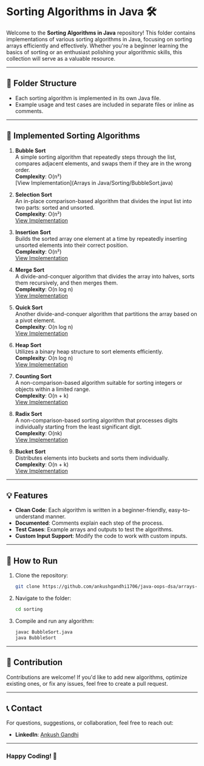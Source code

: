 # Sorting Algorithms in Java 🛠️

Welcome to the **Sorting Algorithms in Java** repository! This folder contains implementations of various sorting algorithms in Java, focusing on sorting arrays efficiently and effectively. Whether you're a beginner learning the basics of sorting or an enthusiast polishing your algorithmic skills, this collection will serve as a valuable resource.

---

## 📂 Folder Structure

- Each sorting algorithm is implemented in its own Java file.
- Example usage and test cases are included in separate files or inline as comments.

---

## 📜 Implemented Sorting Algorithms

1. **Bubble Sort**  
   A simple sorting algorithm that repeatedly steps through the list, compares adjacent elements, and swaps them if they are in the wrong order.  
   **Complexity**: O(n²)  
   [View Implementation](Arrays in Java/Sorting/BubbleSort.java)

2. **Selection Sort**  
   An in-place comparison-based algorithm that divides the input list into two parts: sorted and unsorted.  
   **Complexity**: O(n²)  
   [View Implementation](link-to-file)

3. **Insertion Sort**  
   Builds the sorted array one element at a time by repeatedly inserting unsorted elements into their correct position.  
   **Complexity**: O(n²)  
   [View Implementation](link-to-file)

4. **Merge Sort**  
   A divide-and-conquer algorithm that divides the array into halves, sorts them recursively, and then merges them.  
   **Complexity**: O(n log n)  
   [View Implementation](link-to-file)

5. **Quick Sort**  
   Another divide-and-conquer algorithm that partitions the array based on a pivot element.  
   **Complexity**: O(n log n)  
   [View Implementation](link-to-file)

6. **Heap Sort**  
   Utilizes a binary heap structure to sort elements efficiently.  
   **Complexity**: O(n log n)  
   [View Implementation](link-to-file)

7. **Counting Sort**  
   A non-comparison-based algorithm suitable for sorting integers or objects within a limited range.  
   **Complexity**: O(n + k)  
   [View Implementation](link-to-file)

8. **Radix Sort**  
   A non-comparison-based sorting algorithm that processes digits individually starting from the least significant digit.  
   **Complexity**: O(nk)  
   [View Implementation](link-to-file)

9. **Bucket Sort**  
   Distributes elements into buckets and sorts them individually.  
   **Complexity**: O(n + k)  
   [View Implementation](link-to-file)

---

## 💡 Features

- **Clean Code**: Each algorithm is written in a beginner-friendly, easy-to-understand manner.  
- **Documented**: Comments explain each step of the process.  
- **Test Cases**: Example arrays and outputs to test the algorithms.  
- **Custom Input Support**: Modify the code to work with custom inputs.

---

## 🔧 How to Run

1. Clone the repository:  
   ```bash
   git clone https://github.com/ankushgandhi1706/java-oops-dsa/arrays-in-java/sorting.git
   ```
2. Navigate to the folder:  
   ```bash
   cd sorting
   ```
3. Compile and run any algorithm:  
   ```bash
   javac BubbleSort.java  
   java BubbleSort
   ```

---

## 🎯 Contribution

Contributions are welcome! If you'd like to add new algorithms, optimize existing ones, or fix any issues, feel free to create a pull request.

---

## 📞 Contact

For questions, suggestions, or collaboration, feel free to reach out:    
- **LinkedIn**: [Ankush Gandhi](https://www.linkedin.com/in/ankush-gandhi-045a7122a)  

---

### Happy Coding! 🚀
